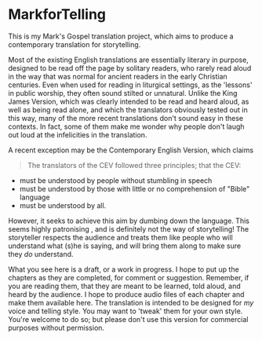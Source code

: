 # MarkforTelling

This is my Mark's Gospel translation project, which aims to produce a contemporary translation for storytelling.

Most of the existing English translations are essentially literary in purpose, designed to be read off the page by solitary readers, who rarely read aloud in the way that was normal for ancient readers in the early Christian centuries. Even when used for reading in liturgical settings, as the 'lessons' in public worship, they often sound stilted or unnatural. Unlike the King James Version, which was clearly intended to be read and heard aloud, as well as being read alone, and which the translators obviously tested out in this way, many of the more recent translations don't sound easy in these contexts. In fact, some of them make me wonder why people don't laugh out loud at the infelicities in the translation.

A recent exception may be the Contemporary English Version, which claims

> The translators of the CEV followed three principles; that the CEV:  
-  must be understood by people without stumbling in speech  
-  must be understood by those with little or no comprehension of "Bible" language  
- must be understood by all.

However, it seeks to achieve this aim by dumbing down the language. This seems highly patronising , and is definitely not the way of storytelling! The storyteller respects the audience and treats them like people who will understand what (s)he is saying, and will bring them along to make sure they *do* understand.

What you see here is a draft, or a work in progress. I hope to put up the chapters as they are completed, for comment or suggestion. Remember, if you are reading them, that they are meant to be learned, told aloud, and heard by the audience. I hope to produce audio files of each chapter and make them available here. The translation is intended to be designed for *my* voice and telling style. You may want to 'tweak' them for your own style. You're welcome to do so; but please don't use this version for commercial purposes without permission.

